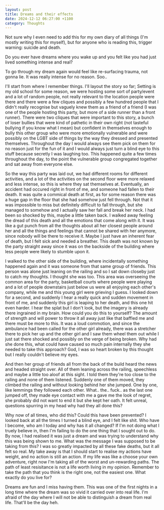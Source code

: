 ```yaml
---
layout: post
title: Dreams and their effects
date: 2024-12-12 06:27:00 +1100
category: Thoughts
---
```


Not sure why I even need to add this for my own diary of all things (I'm mostly writing this for myself), but for anyone who is reading this, trigger warning: suicide and death. 

Do you ever have dreams where you wake up and you felt like you had just lived something intense and real?

To go through my dream again would feel like re-surfacing trauma, not gonna lie. It was really intense for no reason. Soo..

I'll start from where I remember things. I'll layout the story so far;
Setting is my old school for some reason, we were hosting some sort of party/event and a lot of random people, not really relevant to the location people were there and there were a few cliques and possibly a few hundred people that I didn't really recognise but vaguely knew them as a friend of a friend (I was one of the people hosting this party, but more of a side runner than a front runner). There were two cliques that were important to this story, a bunch of loser bullies that were kind of pathetic in their own right (not tasteful bullying if you know what I mean) but confident in themselves enough to bully this other group who were more emotionally vulnerable and were possibly on the LGBT side of things by the way they dressed and presented themselves. Throughout the day I would always see them pick on them for no reason just for the fun of it and I would always just turn a blind eye to this stuff because secretly I was laughing too. This happened quite a few times throughout the day, to the point the vulnerable group congregated together and sat away from everyone else. 

So the way this party was laid out, we had different rooms for different activities, and a lot of the activities on the second floor were more relaxed and less intense, so this is where they sat themselves at. Eventually, an accident had occured right in front of me, and someone had fallen to their death. It was quite a commical death at first, as for some reason there was a huge gap in the floor that she had somehow just fell through. Not that it was impossible to miss but definitely difficult to fall through, but she managed to somehow and I actually saw her fall and break her neck. I had been so shocked by this, maybe a little taken back. I walked away feeling the dread of this death and all the emotions that come along with it. It was like a gut punch from all the thoughts about all her closest people around her and all the things and feelings that cannot be shared with her anymore, since nobody will be there to receive it. Maybe I just have an inherent fear of death, but I felt sick and needed a breather. This death was not known by the party straight away since it was on the backside of the building where less people were likely to stumble upon it. 

I walked to the other side of the building, where incidentally something happened again and it was someone from that same group of friends. This person was alone just leaning on the railing and so I sat down closeby just to catch my thoughts. I thought she was too. This area was overseeing the common area for the party, basketball courts where people were playing and a lot of people downstairs just below us were all enjoying each other's company, while me and this young girl were grieving I guess. I looked down for a second, and suddenly I hear a really quick and sudden movement in front of me, and suddenly this girl is leaping to her death, and this one hit even harder. I hear the splat but I don't look, but the imagery is already there ingrained in my brain. How could you do this to yourself? The amount of strength and will power to throw it all away just like that baffled me and there must be more to this. It was a loud commotion, and since the ambulance had been called for the other girl already, there was a stretcher there to pick her up and the other girl and I saw them wheel them out while I just sat there shocked and possibly on the verge of being broken. Why had she done this, what could have caused so much pain internally they she needed to take this approach? God, I was so heart broken by this thought but I really couldn't believe my eyes. 

And then her group of friends all from the back of the build heard the news and headed straight over. All of them leaning across the railing, speechless and maybe a little too aloof at this sight. I told them they're too close to the railing and none of them listened. Suddenly one of them moved, they climbed the railing and without looking behind her she jumped. One by one, like lemmings they followed each other. What.. the.. fuck.. as the last one jumped off, they made eye contact with me a gave me the look of regret, she probably did not want to end it but she kept her oath. It felt unreal, questions spurring in my head why had they all done this? 

Why now of all times, who did this? Could this have been prevented? I looked back at all the times I turned a blind eye, and I felt like shit. Who have I become, who am I today and why has it all changed? If I'm not doing what I truely believe in, then I'm failing to do the one thing that I sought out to do. By now, I had realised it was just a dream and was trying to understand why this was being shown to me. What was the message I was supposed to be taking from this? I was so greatly impacted by all these fake deaths, but it all felt so real. My take away is that I should start to realise my actions have weight, and no action is still an action. If my life was like a choose your own adventure, right now I'm taking all of the worst and un-rewarding paths. The path of least resisitance is not a life worth living in my opinion. Remember to take the path that you think is the right one, not the easiest one. What exactly do you live for?

Dreams are fun and I miss having them. This was one of the first nights in a long time where the dream was so vivid it carried over into real life. I'm afraid of the day where I will not be able to distinguish a dream from real life. That'll be the day heh. 